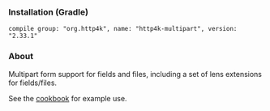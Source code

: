 ### Installation (Gradle)
```compile group: "org.http4k", name: "http4k-multipart", version: "2.33.1"```

### About

Multipart form support for fields and files, including a set of lens extensions for fields/files.

See the [cookbook](/cookbook/multipart_forms/) for example use.
